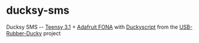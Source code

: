 # ducksy-sms
Ducksy SMS -- [Teensy 3.1](https://www.pjrc.com/store/teensy31.html) + [Adafruit FONA](http://www.adafruit.com/product/1963) with [Duckyscript](https://github.com/hak5darren/USB-Rubber-Ducky/wiki/Duckyscript) from the [USB-Rubber-Ducky](https://github.com/hak5darren/USB-Rubber-Ducky) project
